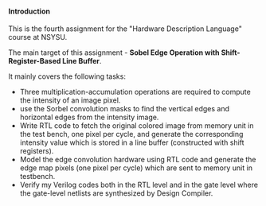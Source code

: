 #### Introduction
This is the fourth assignment for the "Hardware Description Language" course at NSYSU.

The main target of this assignment - **Sobel Edge Operation with Shift-Register-Based Line Buffer**.

It mainly covers the following tasks:  
- Three multiplication-accumulation operations are required to compute the intensity of an image pixel.
- use the Sorbel convolution masks to find the vertical edges and horizontal edges from the intensity image.
- Write RTL code to fetch the original colored image from memory unit in the test bench, one pixel per cycle, and generate the corresponding intensity value which is stored in a line buffer (constructed with shift registers).
- Model the edge convolution hardware using RTL code and generate the edge map pixels (one pixel per cycle) which are sent to memory unit in testbench.
- Verify my Verilog codes both in the RTL level and in the gate level where the gate-level netlists are synthesized by Design Compiler.
